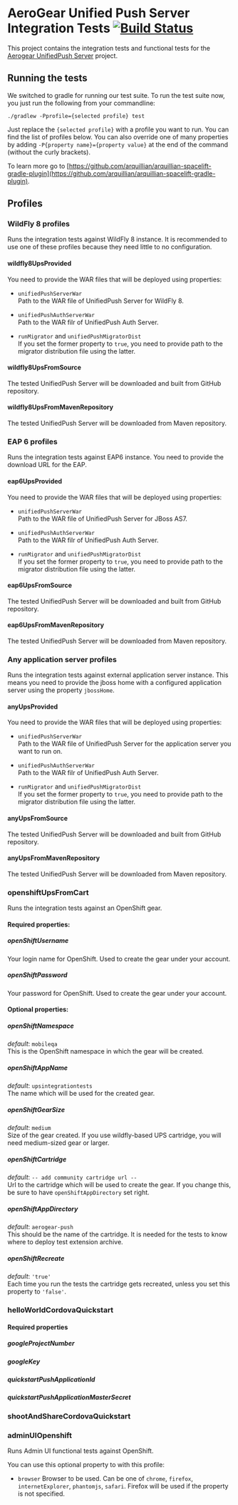 # AeroGear Unified Push Server Integration Tests [![Build Status](https://travis-ci.org/aerogear/aerogear-unifiedpush-server-integration-tests.svg?branch=master)](https://travis-ci.org/aerogear/aerogear-unifiedpush-server-integration-tests)

This project contains the integration tests and functional tests for the [Aerogear UnifiedPush Server](https://github.com/aerogear/aerogear-unified-push-server) project.

## Running the tests

We switched to gradle for running our test suite. To run the test suite now, you just run the following from your commandline:

`./gradlew -Pprofile={selected profile} test`

Just replace the `{selected profile}` with a profile you want to run. You can find the list of profiles below. You can also override one of many properties by adding `-P{property name}={property value}` at the end of the command (without the curly brackets).

To learn more go to [https://github.com/arquillian/arquillian-spacelift-gradle-plugin](https://github.com/arquillian/arquillian-spacelift-gradle-plugin).

## Profiles

### WildFly 8 profiles

Runs the integration tests against WildFly 8 instance. It is recommended to use one of these profiles because they need little to no configuration.

#### wildfly8UpsProvided

You need to provide the WAR files that will be deployed using properties:

* `unifiedPushServerWar`  
    Path to the WAR file of UnifiedPush Server for WildFly 8.
    
* `unifiedPushAuthServerWar`  
    Path to the WAR filr of UnifiedPush Auth Server.
    
* `runMigrator` and `unifiedPushMigratorDist`  
    If you set the former property to `true`, you need to provide path to the migrator distribution file using the latter.

#### wildfly8UpsFromSource

The tested UnifiedPush Server will be downloaded and built from GitHub repository.

#### wildfly8UpsFromMavenRepository

The tested UnifiedPush Server will be downloaded from Maven repository.

### EAP 6 profiles

Runs the integration tests against EAP6 instance. You need to provide the download URL for the EAP.

#### eap6UpsProvided

You need to provide the WAR files that will be deployed using properties:

* `unifiedPushServerWar`  
    Path to the WAR file of UnifiedPush Server for JBoss AS7.
    
* `unifiedPushAuthServerWar`  
    Path to the WAR filr of UnifiedPush Auth Server.
    
* `runMigrator` and `unifiedPushMigratorDist`  
    If you set the former property to `true`, you need to provide path to the migrator distribution file using the latter.

#### eap6UpsFromSource

The tested UnifiedPush Server will be downloaded and built from GitHub repository.

#### eap6UpsFromMavenRepository

The tested UnifiedPush Server will be downloaded from Maven repository.

### Any application server profiles

Runs the integration tests against external application server instance. This means you need to provide the jboss home with a configured application server using the property `jbossHome`.

#### anyUpsProvided

You need to provide the WAR files that will be deployed using properties:

* `unifiedPushServerWar`  
    Path to the WAR file of UnifiedPush Server for the application server you want to run on. 
    
* `unifiedPushAuthServerWar`  
    Path to the WAR filr of UnifiedPush Auth Server.
    
* `runMigrator` and `unifiedPushMigratorDist`  
    If you set the former property to `true`, you need to provide path to the migrator distribution file using the latter.


#### anyUpsFromSource

The tested UnifiedPush Server will be downloaded and built from GitHub repository.

#### anyUpsFromMavenRepository

The tested UnifiedPush Server will be downloaded from Maven repository.

### openshiftUpsFromCart

Runs the integration tests against an OpenShift gear.

#### Required properties:

##### openShiftUsername
Your login name for OpenShift. Used to create the gear under your account.

##### openShiftPassword
Your password for OpenShift. Used to create the gear under your account.

#### Optional properties:

##### openShiftNamespace
*default*: `mobileqa`  
This is the OpenShift namespace in which the gear will be created.

##### openShiftAppName
*default*: `upsintegrationtests`  
The name which will be used for the created gear.

##### openShiftGearSize
*default*: `medium`  
Size of the gear created. If you use wildfly-based UPS cartridge, you will need medium-sized gear or larger.

##### openShiftCartridge
*default*: `-- add community cartridge url --`  
Url to the cartridge which will be used to create the gear. If you change this, be sure to have `openShiftAppDirectory` set right.

##### openShiftAppDirectory
*default*: `aerogear-push`  
This should be the name of the cartridge. It is needed for the tests to know where to deploy test extension archive.

##### openShiftRecreate
*default*: `'true'`  
Each time you run the tests the cartridge gets recreated, unless you set this property to `'false'`.


### helloWorldCordovaQuickstart

#### Required properties

##### googleProjectNumber

##### googleKey

##### quickstartPushApplicationId

##### quickstartPushApplicationMasterSecret

### shootAndShareCordovaQuickstart

### adminUIOpenshift
Runs Admin UI functional tests against OpenShift.

You can use this optional property to with this profile:
* `browser`
    Browser to be used. Can be one of `chrome`, `firefox`, `internetExplorer`, `phantomjs`, `safari`. Firefox will be used if the property is not specified.

